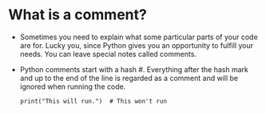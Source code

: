 # What is a comment?
 - Sometimes you need to explain what some particular parts of your code are for. Lucky you, since Python gives you an 
 opportunity to fulfill your needs. You can leave special notes called comments.
 - Python comments start with a hash #. Everything after the hash mark and up to the end of the line is regarded as a comment and will be ignored when running the code.


    
    
       print("This will run.")  # This won't run
    

